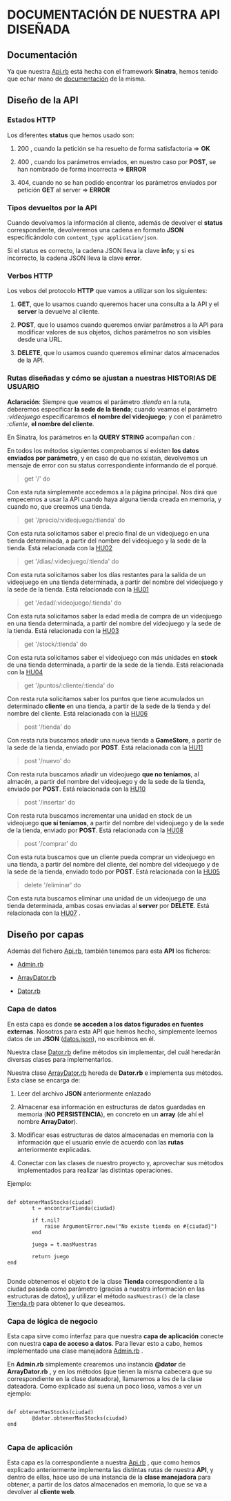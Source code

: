 # DOCUMENTACIÓN DE NUESTRA API DISEÑADA


## Documentación


Ya que nuestra [Api.rb](https://github.com/biilal1999/GameStore/blob/master/src/Api.rb) está hecha con el framework **Sinatra**, hemos tenido que echar mano de [documentación](http://sinatrarb.com/documentation.html) de la misma.



## Diseño de la API



### Estados HTTP


Los diferentes **status** que hemos usado son:


1. 200 , cuando la petición se ha resuelto de forma satisfactoria => **OK**

2. 400 , cuando los parámetros enviados, en nuestro caso por **POST**, se han nombrado de forma incorrecta => **ERROR**

3. 404, cuando no se han podido encontrar los parámetros enviados por petición **GET** al server => **ERROR**



### Tipos devueltos por la API


Cuando devolvamos la información al cliente, además de devolver el **status** correspondiente, devolveremos una cadena en formato **JSON** especificándolo con `content_type application/json`.

Si el status es correcto, la cadena JSON lleva la clave **info**; y si es incorrecto, la cadena JSON lleva la clave **error**.



### Verbos HTTP


Los vebos del protocolo **HTTP** que vamos a utilizar son los siguientes:


1. **GET**, que lo usamos cuando queremos hacer una consulta a la API y el **server** la devuelve al cliente.


2. **POST**, que lo usamos cuando queremos enviar parámetros a la API para modificar valores de sus objetos, dichos parámetros no son visibles desde una URL.


3. **DELETE**, que lo usamos cuando queremos eliminar datos almacenados de la API.




### Rutas diseñadas y cómo se ajustan a nuestras HISTORIAS DE USUARIO



**Aclaración**: Siempre que veamos el parámetro *:tienda* en la ruta, deberemos especificar **la sede de la tienda**; cuando veamos el parámetro *:videojuego* especificaremos **el nombre del videojuego**; y con el parámetro *:cliente*, **el nombre del cliente**.


En Sinatra, los parámetros en la **QUERY STRING** acompañan con *:*


En todos los métodos siguientes comprobamos si existen **los datos enviados por parámetro**, y en caso de que no existan, devolvemos un mensaje de error con su status correspondiente informando de el porqué.


> get '/' do


Con esta ruta simplemente accedemos a la página principal. Nos dirá que empecemos a usar la API cuando haya alguna tienda creada en memoria, y cuando no, que creemos una tienda.



> get '/precio/:videojuego/:tienda' do



Con esta ruta solicitamos saber el precio final de un videojuego en una tienda determinada, a partir del nombre del videojuego y la sede de la tienda. Está relacionada con la [HU02](https://github.com/biilal1999/GameStore/issues/13)



> get '/dias/:videojuego/:tienda' do



Con esta ruta solicitamos saber los días restantes para la salida de un videojuego en una tienda determinada, a partir del nombre del videojuego y la sede de la tienda. Está relacionada con la [HU01](https://github.com/biilal1999/GameStore/issues/12)




> get '/edad/:videojuego/:tienda' do



Con esta ruta solicitamos saber la edad media de compra de un videojuego en una tienda determinada, a partir del nombre del videojuego y la sede de la tienda. Está relacionada con la [HU03](https://github.com/biilal1999/GameStore/issues/14)




> get '/stock/:tienda' do



Con esta ruta solicitamos saber el videojuego con más unidades en **stock** de una tienda determinada, a partir de la sede de la tienda. Está relacionada con la [HU04](https://github.com/biilal1999/GameStore/issues/45)




> get '/puntos/:cliente/:tienda' do



Con resta ruta solicitamos saber los puntos que tiene acumulados un determinado **cliente** en una tienda, a partir de la sede de la tienda y del nombre del cliente. Está relacionada con la [HU06](https://github.com/biilal1999/GameStore/issues/82)




> post '/tienda' do



Con resta ruta buscamos añadir una nueva tienda a **GameStore**, a partir de la sede de la tienda, enviado por **POST**. Está relacionada con la [HU11](https://github.com/biilal1999/GameStore/issues/96)




> post '/nuevo' do



Con resta ruta buscamos añadir un videojuego **que no teníamos**, al almacén, a partir del nombre del videojuego y de la sede de la tienda, enviado por **POST**. Está relacionada con la [HU10](https://github.com/biilal1999/GameStore/issues/95)




> post '/insertar' do



Con resta ruta buscamos incrementar una unidad en stock de un videojuego **que sí teníamos**, a partir del nombre del videojuego y de la sede de la tienda, enviado por **POST**. Está relacionada con la [HU08](https://github.com/biilal1999/GameStore/issues/91)




> post '/comprar' do



Con esta ruta buscamos que un cliente pueda comprar un videojuego en una tienda, a partir del nombre del cliente, del nombre del videojuego y de la sede de la tienda, enviado todo por **POST**. Está relacionada con la [HU05](https://github.com/biilal1999/GameStore/issues/64)




> delete '/eliminar' do



Con esta ruta buscamos eliminar una unidad de un videojuego de una tienda determinada, ambas cosas enviadas al **server** por **DELETE**. Está relacionada con la [HU07](https://github.com/biilal1999/GameStore/issues/89) .




## Diseño por capas



Además del fichero [Api.rb](https://github.com/biilal1999/GameStore/blob/master/src/Api.rb), también tenemos para esta **API** los ficheros:


+ [Admin.rb](https://github.com/biilal1999/GameStore/blob/master/src/Admin.rb)

+ [ArrayDator.rb](https://github.com/biilal1999/GameStore/blob/master/src/ArrayDator.rb)

+ [Dator.rb](https://github.com/biilal1999/GameStore/blob/master/src/Dator.rb)




### Capa de datos


En esta capa es donde **se acceden a los datos figurados en fuentes externas**. Nosotros para esta API que hemos hecho, simplemente leemos datos de un **JSON** ([datos.json](https://github.com/biilal1999/GameStore/blob/master/datos.json)), no escribimos en él. 


Nuestra clase [Dator.rb](https://github.com/biilal1999/GameStore/blob/master/src/Dator.rb) define métodos sin implementar, del cuál heredarán diversas clases para implementarlos.


Nuestra clase [ArrayDator.rb](https://github.com/biilal1999/GameStore/blob/master/src/ArrayDator.rb) hereda de **Dator.rb** e implementa sus métodos. Esta clase se encarga de:


1. Leer del archivo **JSON** anteriormente enlazado

2. Almacenar esa información en estructuras de datos guardadas en memoria (**NO PERSISTENCIA**), en concreto en un **array** (de ahí el nombre **ArrayDator**). 

3. Modificar esas estructuras de datos almacenadas en memoria con la información que el usuario envíe de acuerdo con las **rutas** anteriormente explicadas.

4. Conectar con las clases de nuestro proyecto y, aprovechar sus métodos implementados para realizar las distintas operaciones.


Ejemplo:


```

def obtenerMasStocks(ciudad)
        t = encontrarTienda(ciudad)

        if t.nil?
            raise ArgumentError.new("No existe tienda en #{ciudad}")
        end
        
        juego = t.masMuestras

        return juego
end


```


Donde obtenemos el objeto **t** de la clase **Tienda** correspondiente a la ciudad pasada como parámetro (gracias a nuestra información en las estructuras de datos), y utilizar el método `masMuestras()` de la clase [Tienda.rb](https://github.com/biilal1999/GameStore/blob/master/src/Tienda.rb) para obtener lo que deseamos.




### Capa de lógica de negocio


Esta capa sirve como interfaz para que nuestra **capa de aplicación** conecte con nuestra **capa de acceso a datos**. Para llevar esto a cabo, hemos implementado una clase manejadora [Admin.rb](https://github.com/biilal1999/GameStore/blob/master/src/Admin.rb) .


En **Admin.rb** simplemente crearemos una instancia **@dator** de **ArrayDator.rb** , y en los métodos (que tienen la misma cabecera que su correspondiente en la clase dateadora), llamaremos a los de la clase dateadora. Como explicado así suena un poco lioso, vamos a ver un ejemplo:



```

def obtenerMasStocks(ciudad)
        @dator.obtenerMasStocks(ciudad)
end


```



### Capa de aplicación


Esta capa es la correspondiente a nuestra [Api.rb](https://github.com/biilal1999/GameStore/blob/master/src/Api.rb) , que como hemos explicado anteriormente implementa las distintas rutas de nuestra **API**, y dentro de ellas, hace uso de una instancia de la **clase manejadora** para obtener, a partir de los datos almacenados en memoria, lo que se va a devolver al **cliente web**.







